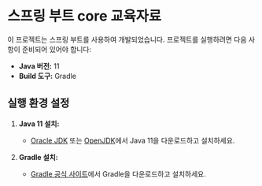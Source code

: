 # 스프링 부트 core 교육자료
이 프로젝트는 스프링 부트를 사용하여 개발되었습니다. 프로젝트를 실행하려면 다음 사항이 준비되어 있어야 합니다:

- **Java 버전:** 11
- **Build 도구:** Gradle

## 실행 환경 설정

1. **Java 11 설치:**
   - [Oracle JDK](https://www.oracle.com/java/technologies/javase-jdk11-downloads.html) 또는 [OpenJDK](https://openjdk.java.net/)에서 Java 11을 다운로드하고 설치하세요.

2. **Gradle 설치:**
   - [Gradle 공식 사이트](https://gradle.org/install/)에서 Gradle을 다운로드하고 설치하세요.


